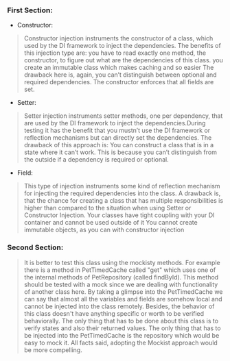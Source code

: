 ### First Section:

* Constructor: 
> Constructor injection instruments the constructor of a class,
which used by the DI framework to inject the dependencies.
The benefits of this injection type are:
    you have to read exactly one method, the constructor, to figure out what are the dependencies of this class.
    you create an immutable class which makes caching and so easier
The drawback here is, again, you can’t distinguish between optional and required dependencies.
The constructor enforces that all fields are set.

* Setter: 
> Setter injection instruments setter methods, one per dependency,
that are used by the DI framework to inject the dependencies.During testing it has the benefit that you mustn’t use
the DI framework or reflection mechanisms but can directly set the dependencies.
The drawback of this approach is: You can construct a class that is in a state where it can’t work.
This is because you can’t distinguish from the outside if a dependency is required or optional.


* Field:
 > This type of injection instruments some kind of reflection mechanism for injecting the required dependencies into the class.
A drawback is, that the chance for creating a class that has multiple responsibilities is higher than
compared to the situation when using Setter or 
>Constructor Injection.
Your classes have tight coupling with your DI container and cannot be used outside of it
You cannot create immutable objects, as you can with constructor injection

### Second Section:
 > It is better to test this class using the mockisty methods. For example
>there is a method in PetTimedCache called "get" which uses one of the internal
>methods of PetRepository (called findById). This method should be tested with a
>mock since we are dealing with functionality of another class here.
> By taking a glimpse into the PetTimedCache we can say that almost all the variables and fields are
  somehow local and cannot be injected into the class remotely. Besides, the behavior of this class
  doesn't have anything specific or worth to be verified behaviorally. The only thing that has to be done
  about this class is to verify states and also their returned values. The only thing that has to be
  injected into the PetTimedCache is the repository which would be easy to mock it. All facts said,
  adopting the Mockist approach would be more compelling.


